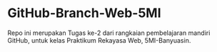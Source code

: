 # GitHub-Branch-Web-5MI
Repo ini merupakan Tugas ke-2 dari rangkaian pembelajaran mandiri GitHub, untuk kelas Praktikum Rekayasa Web, 5MI-Banyuasin.
